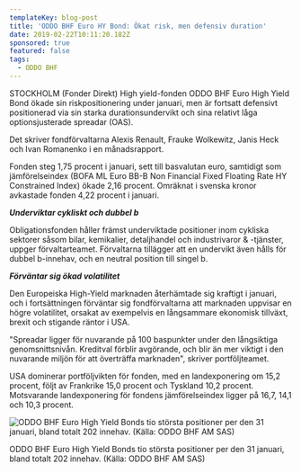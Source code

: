 ```yaml
---
templateKey: blog-post
title: 'ODDO BHF Euro HY Bond: Ökat risk, men defensiv duration'
date: 2019-02-22T10:11:20.182Z
sponsored: true
featured: false
tags:
  - ODDO BHF
---
```

STOCKHOLM (Fonder Direkt) High yield-fonden ODDO BHF Euro High Yield Bond ökade sin riskpositionering under januari, men är fortsatt defensivt positionerad via sin starka durationsundervikt och sina relativt låga optionsjusterade spreadar (OAS).

Det skriver fondförvaltarna Alexis Renault, Frauke Wolkewitz, Janis Heck och Ivan Romanenko i en månadsrapport.

Fonden steg 1,75 procent i januari, sett till basvalutan euro, samtidigt som jämförelseindex (BOFA ML Euro BB-B Non Financial Fixed Floating Rate HY Constrained Index) ökade 2,16 procent. Omräknat i svenska kronor avkastade fonden 4,22 procent i januari.

_**Underviktar cykliskt och dubbel b**_

Obligationsfonden håller främst underviktade positioner inom cykliska sektorer såsom bilar, kemikalier, detaljhandel och industrivaror & -tjänster, uppger förvaltarteamet. Förvaltarna tillägger att en undervikt även hålls för dubbel b-innehav, och en neutral position till singel b.

_**Förväntar sig ökad volatilitet**_

Den Europeiska High-Yield marknaden återhämtade sig kraftigt i januari, och i fortsättningen förväntar sig fondförvaltarna att marknaden uppvisar en högre volatilitet, orsakat av exempelvis en långsammare ekonomisk tillväxt, brexit och stigande räntor i USA.

"Spreadar ligger för nuvarande på 100 baspunkter under den långsiktiga genomsnittsnivån. Kreditval förblir avgörande, och blir än mer viktigt i den nuvarande miljön för att överträffa marknaden", skriver portföljteamet.

USA dominerar portföljvikten för fonden, med en landexponering om 15,2 procent, följt av Frankrike 15,0 procent och Tyskland 10,2 procent. Motsvarande landexponering för fondens jämförelseindex ligger på 16,7, 14,1 och 10,3 procent.

![ODDO BHF Euro High Yield Bonds tio största positioner per den 31 januari, bland totalt 202 innehav. (Källa: ODDO BHF AM SAS)](/img/oddo22feb.png)

<span class="image-caption">ODDO BHF Euro High Yield Bonds tio största positioner per den 31 januari, bland totalt 202 innehav. (Källa: ODDO BHF AM SAS)</span>
